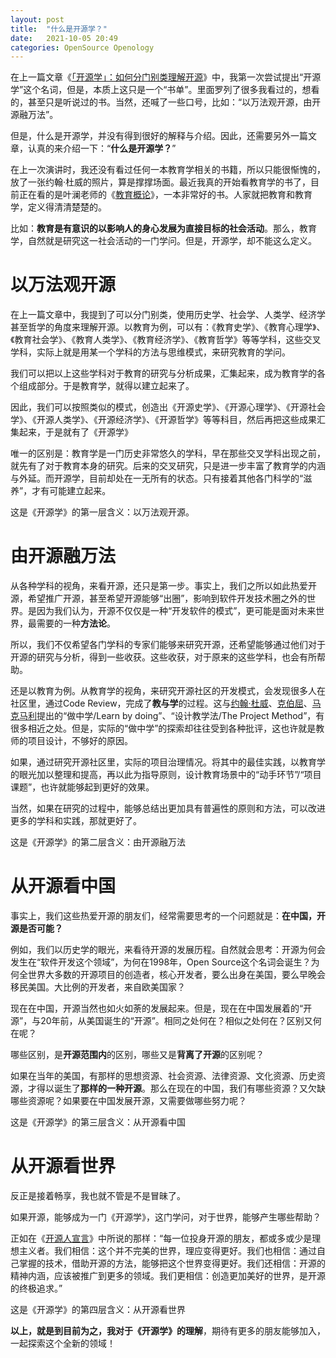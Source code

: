 ```yaml
---
layout: post
title:  "什么是开源学？"
date:   2021-10-05 20:49
categories: OpenSource Openology
---
```


在上一篇文章《[「开源学」：如何分门别类理解开源](/opensource/openology/2021/09/17/openology.html)》中，我第一次尝试提出“开源学”这个名词，但是，本质上这只是一个“书单”。里面罗列了很多我看过的，想看的，甚至只是听说过的书。当然，还喊了一些口号，比如：“以万法观开源，由开源融万法”。

但是，什么是开源学，并没有得到很好的解释与介绍。因此，还需要另外一篇文章，认真的来介绍一下：“**什么是开源学？**”

在上一次演讲时，我还没有看过任何一本教育学相关的书籍，所以只能很惭愧的，放了一张约翰·杜威的照片，算是撑撑场面。最近我真的开始看教育学的书了，目前正在看的是叶澜老师的《[教育概论](https://book.douban.com/subject/1316276/)》，一本非常好的书。人家就把教育和教育学，定义得清清楚楚的。

比如：**教育是有意识的以影响人的身心发展为直接目标的社会活动**。那么，教育学，自然就是研究这一社会活动的一门学问。但是，开源学，却不能这么定义。

# 以万法观开源

在上一篇文章中，我提到了可以分门别类，使用历史学、社会学、人类学、经济学甚至哲学的角度来理解开源。以教育为例，可以有：《教育史学》、《教育心理学》、《教育社会学》、《教育人类学》、《教育经济学》、《教育哲学》等等学科，这些交叉学科，实际上就是用某一个学科的方法与思维模式，来研究教育的学问。

我们可以把以上这些学科对于教育的研究与分析成果，汇集起来，成为教育学的各个组成部分。于是教育学，就得以建立起来了。

因此，我们可以按照类似的模式，创造出《开源史学》、《开源心理学》、《开源社会学》、《开源人类学》、《开源经济学》、《开源哲学》等等科目，然后再把这些成果汇集起来，于是就有了《开源学》

唯一的区别是：教育学是一门历史非常悠久的学科，早在那些交叉学科出现之前，就先有了对于教育本身的研究。后来的交叉研究，只是进一步丰富了教育学的内涵与外延。而开源学，目前却处在一无所有的状态。只有接着其他各门科学的“滋养”，才有可能建立起来。

这是《开源学》的第一层含义：以万法观开源。

# 由开源融万法

从各种学科的视角，来看开源，还只是第一步。事实上，我们之所以如此热爱开源，希望推广开源，甚至希望开源能够“出圈”，影响到软件开发技术圈之外的世界。是因为我们认为，开源不仅仅是一种“开发软件的模式”，更可能是面对未来世界，最需要的一种**方法论**。

所以，我们不仅希望各门学科的专家们能够来研究开源，还希望能够通过他们对于开源的研究与分析，得到一些收获。这些收获，对于原来的这些学科，也会有所帮助。

还是以教育为例。从教育学的视角，来研究开源社区的开发模式，会发现很多人在社区里，通过Code Review，完成了**教与学**的过程。这与[约翰·杜威](https://baike.baidu.com/item/%E7%BA%A6%E7%BF%B0%C2%B7%E6%9D%9C%E5%A8%81)、[克伯屈](https://baike.baidu.com/item/%E5%85%8B%E4%BC%AF%E5%B1%88)、[马克马利](http://en.wikipedia.org/wiki/Charles_Alexander_McMurry)提出的“做中学/Learn by doing”、“设计教学法/The Project Method”，有很多相近之处。但是，实际的“做中学”的探索却往往受到各种批评，这也许就是教师的项目设计，不够好的原因。

如果，通过研究开源社区里，实际的项目治理情况。将其中的最佳实践，以教育学的眼光加以整理和提高，再以此为指导原则，设计教育场景中的“动手环节”/“项目课题”，也许就能够起到更好的效果。

当然，如果在研究的过程中，能够总结出更加具有普遍性的原则和方法，可以改进更多的学科和实践，那就更好了。

这是《开源学》的第二层含义：由开源融万法

# 从开源看中国

事实上，我们这些热爱开源的朋友们，经常需要思考的一个问题就是：**在中国，开源是否可能？**

例如，我们以历史学的眼光，来看待开源的发展历程。自然就会思考：开源为何会发生在“软件开发这个领域”，为何在1998年，Open Source这个名词会诞生？为何全世界大多数的开源项目的创造者，核心开发者，要么出身在美国，要么早晚会移民美国。大比例的开发者，来自欧美国家？

现在在中国，开源当然也如火如荼的发展起来。但是，现在在中国发展着的“开源”，与20年前，从美国诞生的“开源”。相同之处何在？相似之处何在？区别又何在呢？

哪些区别，是**开源范围内**的区别，哪些又是**背离了开源**的区别呢？

如果在当年的美国，有那样的思想资源、社会资源、法律资源、文化资源、历史资源，才得以诞生了**那样的一种开源**。那么在现在的中国，我们有哪些资源？又欠缺哪些资源呢？如果要在中国发展开源，又需要做哪些努力呢？

这是《开源学》的第三层含义：从开源看中国

# 从开源看世界

反正是接着畅享，我也就不管是不是冒昧了。

如果开源，能够成为一门《开源学》，这门学问，对于世界，能够产生哪些帮助？

正如在《[开源人宣言](https://github.com/kaiyuanshe/Open-Source-Fans-Manifesto)》中所说的那样：“每一位投身开源的朋友，都或多或少是理想主义者。我们相信：这个并不完美的世界，理应变得更好。我们也相信：通过自己掌握的技术，借助开源的方法，能够把这个世界变得更好。我们还相信：开源的精神内涵，应该被推广到更多的领域。我们更相信：创造更加美好的世界，是开源的终极追求。”

这是《开源学》的第四层含义：从开源看世界


**以上，就是到目前为之，我对于《开源学》的理解**，期待有更多的朋友能够加入，一起探索这个全新的领域！